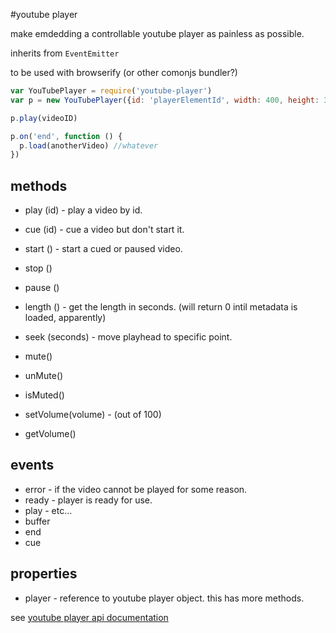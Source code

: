 #youtube player

make emdedding a controllable youtube player as painless as possible.

inherits from `EventEmitter`

to be used with browserify (or other comonjs bundler?)

``` js
var YouTubePlayer = require('youtube-player')
var p = new YouTubePlayer({id: 'playerElementId', width: 400, height: 300})

p.play(videoID)

p.on('end', function () {
  p.load(anotherVideo) //whatever
})

```

## methods

* play (id) - play a video by id.
* cue  (id) - cue a video but don't start it.
* start ()  - start a cued or paused video.
* stop  ()
* pause ()
* length ()  - get the length in seconds. (will return 0 intil metadata is loaded, apparently)
* seek (seconds)   - move playhead to specific point.

* mute()
* unMute()
* isMuted()
* setVolume(volume) - (out of 100)
* getVolume()

## events

* error - if the video cannot be played for some reason.
* ready - player is ready for use.
* play - etc...
* buffer
* end
* cue

## properties

* player - reference to youtube player object.
  this has more methods.

see [youtube player api documentation](https://developers.google.com/youtube/js_api_reference)

